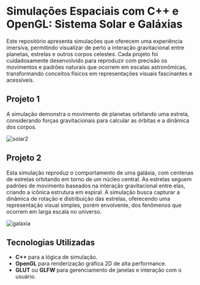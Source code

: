 # Simulações Espaciais com C++ e OpenGL: Sistema Solar e Galáxias

Este repositório apresenta simulações que oferecem uma experiência imersiva, permitindo visualizar de perto a interação gravitacional entre planetas, estrelas e outros corpos celestes. Cada projeto foi cuidadosamente desenvolvido para reproduzir com precisão os movimentos e padrões naturais que ocorrem em escalas astronômicas, transformando conceitos físicos em representações visuais fascinantes e acessíveis.

## Projeto 1 

A simulação demonstra o movimento de planetas orbitando uma estrela, considerando forças gravitacionais para calcular as órbitas e a dinâmica dos corpos.

![solar2](https://github.com/user-attachments/assets/7c53c1b5-a2fe-40a7-ac06-c88e34f9e2e6)

## Projeto 2

Esta simulação reproduz o comportamento de uma galáxia, com centenas de estrelas orbitando em torno de um núcleo central. As estrelas seguem padrões de movimento baseados na interação gravitacional entre elas, criando a icônica estrutura em espiral. A simulação busca capturar a dinâmica de rotação e distribuição das estrelas, oferecendo uma representação visual simples, porém envolvente, dos fenômenos que ocorrem em larga escala no universo.

![galaxia](https://github.com/user-attachments/assets/b07d6e6a-b890-490b-818b-36d1761ac2c7)

## Tecnologias Utilizadas

- **C++** para a lógica de simulação.
- **OpenGL** para renderização gráfica 2D de alta performance.
- **GLUT** ou **GLFW** para gerenciamento de janelas e interação com o usuário.

